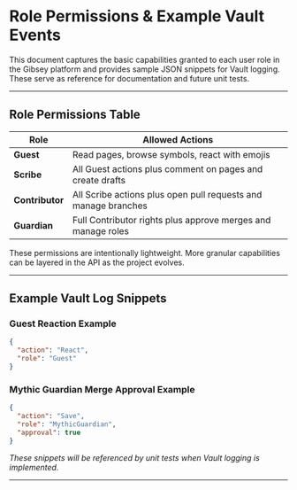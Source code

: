 # Role Permissions & Example Vault Events

This document captures the basic capabilities granted to each user role in the Gibsey platform and provides sample JSON snippets for Vault logging. These serve as reference for documentation and future unit tests.

---

## Role Permissions Table

| Role            | Allowed Actions                                                |
| --------------- | -------------------------------------------------------------- |
| **Guest**       | Read pages, browse symbols, react with emojis                  |
| **Scribe**      | All Guest actions plus comment on pages and create drafts      |
| **Contributor** | All Scribe actions plus open pull requests and manage branches |
| **Guardian**    | Full Contributor rights plus approve merges and manage roles   |

These permissions are intentionally lightweight. More granular capabilities can be layered in the API as the project evolves.

---

## Example Vault Log Snippets

### Guest Reaction Example

```json
{
  "action": "React",
  "role": "Guest"
}
```

### Mythic Guardian Merge Approval Example

```json
{
  "action": "Save",
  "role": "MythicGuardian",
  "approval": true
}
```

*These snippets will be referenced by unit tests when Vault logging is implemented.*

---

